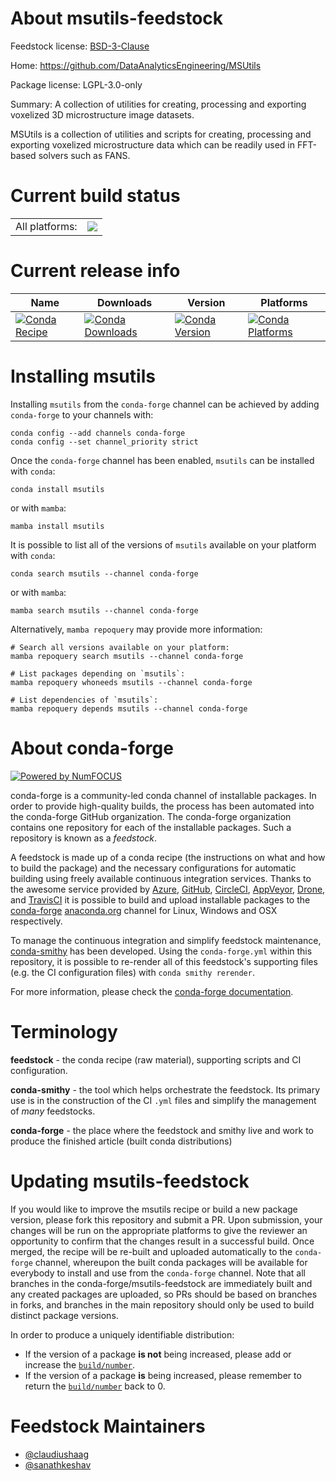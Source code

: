 About msutils-feedstock
=======================

Feedstock license: [BSD-3-Clause](https://github.com/conda-forge/msutils-feedstock/blob/main/LICENSE.txt)

Home: https://github.com/DataAnalyticsEngineering/MSUtils

Package license: LGPL-3.0-only

Summary: A collection of utilities for creating, processing and exporting voxelized 3D microstructure image datasets.

MSUtils is a collection of utilities and scripts for creating, processing and exporting voxelized microstructure data which can be readily used in FFT-based solvers such as FANS.

Current build status
====================


<table><tr><td>All platforms:</td>
    <td>
      <a href="https://dev.azure.com/conda-forge/feedstock-builds/_build/latest?definitionId=26757&branchName=main">
        <img src="https://dev.azure.com/conda-forge/feedstock-builds/_apis/build/status/msutils-feedstock?branchName=main">
      </a>
    </td>
  </tr>
</table>

Current release info
====================

| Name | Downloads | Version | Platforms |
| --- | --- | --- | --- |
| [![Conda Recipe](https://img.shields.io/badge/recipe-msutils-green.svg)](https://anaconda.org/conda-forge/msutils) | [![Conda Downloads](https://img.shields.io/conda/dn/conda-forge/msutils.svg)](https://anaconda.org/conda-forge/msutils) | [![Conda Version](https://img.shields.io/conda/vn/conda-forge/msutils.svg)](https://anaconda.org/conda-forge/msutils) | [![Conda Platforms](https://img.shields.io/conda/pn/conda-forge/msutils.svg)](https://anaconda.org/conda-forge/msutils) |

Installing msutils
==================

Installing `msutils` from the `conda-forge` channel can be achieved by adding `conda-forge` to your channels with:

```
conda config --add channels conda-forge
conda config --set channel_priority strict
```

Once the `conda-forge` channel has been enabled, `msutils` can be installed with `conda`:

```
conda install msutils
```

or with `mamba`:

```
mamba install msutils
```

It is possible to list all of the versions of `msutils` available on your platform with `conda`:

```
conda search msutils --channel conda-forge
```

or with `mamba`:

```
mamba search msutils --channel conda-forge
```

Alternatively, `mamba repoquery` may provide more information:

```
# Search all versions available on your platform:
mamba repoquery search msutils --channel conda-forge

# List packages depending on `msutils`:
mamba repoquery whoneeds msutils --channel conda-forge

# List dependencies of `msutils`:
mamba repoquery depends msutils --channel conda-forge
```


About conda-forge
=================

[![Powered by
NumFOCUS](https://img.shields.io/badge/powered%20by-NumFOCUS-orange.svg?style=flat&colorA=E1523D&colorB=007D8A)](https://numfocus.org)

conda-forge is a community-led conda channel of installable packages.
In order to provide high-quality builds, the process has been automated into the
conda-forge GitHub organization. The conda-forge organization contains one repository
for each of the installable packages. Such a repository is known as a *feedstock*.

A feedstock is made up of a conda recipe (the instructions on what and how to build
the package) and the necessary configurations for automatic building using freely
available continuous integration services. Thanks to the awesome service provided by
[Azure](https://azure.microsoft.com/en-us/services/devops/), [GitHub](https://github.com/),
[CircleCI](https://circleci.com/), [AppVeyor](https://www.appveyor.com/),
[Drone](https://cloud.drone.io/welcome), and [TravisCI](https://travis-ci.com/)
it is possible to build and upload installable packages to the
[conda-forge](https://anaconda.org/conda-forge) [anaconda.org](https://anaconda.org/)
channel for Linux, Windows and OSX respectively.

To manage the continuous integration and simplify feedstock maintenance,
[conda-smithy](https://github.com/conda-forge/conda-smithy) has been developed.
Using the ``conda-forge.yml`` within this repository, it is possible to re-render all of
this feedstock's supporting files (e.g. the CI configuration files) with ``conda smithy rerender``.

For more information, please check the [conda-forge documentation](https://conda-forge.org/docs/).

Terminology
===========

**feedstock** - the conda recipe (raw material), supporting scripts and CI configuration.

**conda-smithy** - the tool which helps orchestrate the feedstock.
                   Its primary use is in the construction of the CI ``.yml`` files
                   and simplify the management of *many* feedstocks.

**conda-forge** - the place where the feedstock and smithy live and work to
                  produce the finished article (built conda distributions)


Updating msutils-feedstock
==========================

If you would like to improve the msutils recipe or build a new
package version, please fork this repository and submit a PR. Upon submission,
your changes will be run on the appropriate platforms to give the reviewer an
opportunity to confirm that the changes result in a successful build. Once
merged, the recipe will be re-built and uploaded automatically to the
`conda-forge` channel, whereupon the built conda packages will be available for
everybody to install and use from the `conda-forge` channel.
Note that all branches in the conda-forge/msutils-feedstock are
immediately built and any created packages are uploaded, so PRs should be based
on branches in forks, and branches in the main repository should only be used to
build distinct package versions.

In order to produce a uniquely identifiable distribution:
 * If the version of a package **is not** being increased, please add or increase
   the [``build/number``](https://docs.conda.io/projects/conda-build/en/latest/resources/define-metadata.html#build-number-and-string).
 * If the version of a package **is** being increased, please remember to return
   the [``build/number``](https://docs.conda.io/projects/conda-build/en/latest/resources/define-metadata.html#build-number-and-string)
   back to 0.

Feedstock Maintainers
=====================

* [@claudiushaag](https://github.com/claudiushaag/)
* [@sanathkeshav](https://github.com/sanathkeshav/)

